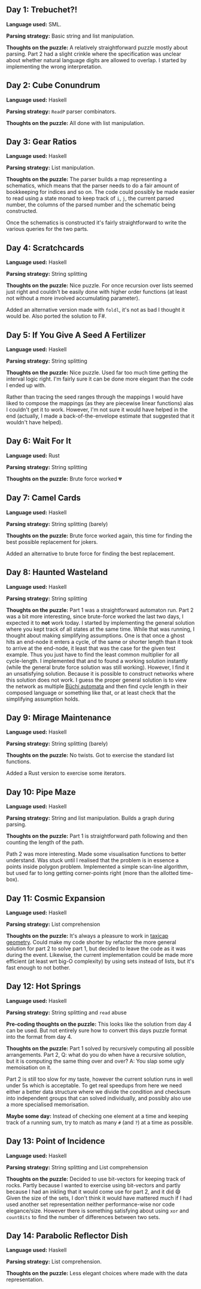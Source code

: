 Day 1: Trebuchet?!
------------------

**Language used:** SML.

**Parsing strategy:** Basic string and list manipulation.

**Thoughts on the puzzle:** A relatively straightforward puzzle mostly
about parsing. Part 2 had a slight crinkle where the specification was
unclear about whether natural language digits are allowed to
overlap. I started by implementing the wrong interpretation.

Day 2: Cube Conundrum
---------------------

**Language used:** Haskell

**Parsing strategy:** `ReadP` parser combinators.

**Thoughts on the puzzle:** All done with list manipulation.


Day 3: Gear Ratios
------------------

**Language used:** Haskell

**Parsing strategy:** List manipulation.

**Thoughts on the puzzle:** The parser builds a map representing a
schematics, which means that the parser needs to do a fair amount of
bookkeeping for indices and so on. The code could possibly be made
easier to read using a state monad to keep track of `i`, `j`, the
current parsed number, the columns of the parsed number and the
schematic being constructed.

Once the schematics is constructed it's fairly straightforward to write
the various queries for the two parts.


Day 4: Scratchcards
-------------------

**Language used:** Haskell

**Parsing strategy:** String splitting

**Thoughts on the puzzle:** Nice puzzle. For once recursion over
lists seemed just right and couldn't be easily done with higher order
functions (at least not without a more involved accumulating
parameter).

Added an alternative version made with `foldl`, it's not as bad I
thought it would be. Also ported the solution to F#.


Day 5: If You Give A Seed A Fertilizer
--------------------------------------

**Language used:** Haskell

**Parsing strategy:** String splitting

**Thoughts on the puzzle:** Nice puzzle. Used far too much time
getting the interval logic right. I'm fairly sure it can be done more
elegant than the code I ended up with.

Rather than tracing the seed ranges through the mappings I would have
liked to compose the mappings (as they are piecewise linear functions)
alas I couldn't get it to work. However, I'm not sure it would have
helped in the end (actually, I made a back-of-the-envelope estimate
that suggested that it wouldn't have helped).


Day 6: Wait For It
------------------

**Language used:** Rust

**Parsing strategy:** String splitting

**Thoughts on the puzzle:** Brute force worked :broken_heart:


Day 7: Camel Cards
------------------

**Language used:** Haskell

**Parsing strategy:** String splitting (barely)

**Thoughts on the puzzle:** Brute force worked again, this time for
finding the best possible replacement for jokers.

Added an alternative to brute force for finding the best replacement.


Day 8: Haunted Wasteland
------------------------

**Language used:** Haskell

**Parsing strategy:** String splitting

**Thoughts on the puzzle:** Part 1 was a straightforward automaton
run. Part 2 was a bit more interesting, since brute-force worked the
last two days, I expected it to **not** work today. I started by
implementing the general solution where you kept track of all states
at the same time. While that was running, I thought about making
simplifying assumptions. One is that once a ghost hits an end-node it
enters a cycle, of the same or shorter length than it took to arrive
at the end-node, it least that was the case for the given test
example. Thus you just have to find the least common multiplier for
all cycle-length. I implemented that and to found a working solution
instantly (while the general brute force solution was still
working). However, I find it an unsatisfying solution. Because it is
possible to construct networks where this solution does not work. I
guess the proper general solution is to view the network as multiple
[Büchi automata](https://en.wikipedia.org/wiki/B%C3%BCchi_automaton)
and then find cycle length in their composed language or something
like that, or at least check that the simplifying assumption holds.


Day 9: Mirage Maintenance
-------------------------

**Language used:** Haskell

**Parsing strategy:** String splitting (barely)

**Thoughts on the puzzle:** No twists. Got to exercise the standard
list functions.

Added a Rust version to exercise some iterators.


Day 10: Pipe Maze
-----------------

**Language used:** Haskell

**Parsing strategy:** String and list manipulation. Builds a graph
during parsing.

**Thoughts on the puzzle:** Part 1 is straightforward path following
and then counting the length of the path.

Path 2 was more interesting. Made some visualisation functions to
better understand. Was stuck until I realised that the problem is in
essence a points inside polygon problem. Implemented a simple scan-line
algorithm, but used far to long getting corner-points right (more than
the allotted time-box).


Day 11: Cosmic Expansion
------------------------

**Language used:** Haskell

**Parsing strategy:** List comprehension

**Thoughts on the puzzle:** It's always a pleasure to work in [taxicap
geometry](https://en.wikipedia.org/wiki/Taxicab_geometry). Could make
my code shorter by refactor the more general solution for part 2 to
solve part 1, but decided to leave the code as it was during the
event. Likewise, the current implementation could be made more
efficient (at least wrt big-O complexity) by using sets instead of
lists, but it's fast enough to not bother.


Day 12: Hot Springs
-------------------

**Language used:** Haskell

**Parsing strategy:** String splitting and `read` abuse

**Pre-coding thoughts on the puzzle:** This looks like the solution
from day 4 can be used. But not entirely sure how to convert this days
puzzle format into the format from day 4.

**Thoughts on the puzzle:** Part 1 solved by recursively computing all
possible arrangements. Part 2, Q: what do you do when have a recursive
solution, but it is computing the same thing over and over? A: You
slap some ugly memoisation on it.

Part 2 is still too slow for my taste, however the current solution
runs in well under 5s which is acceptable. To get real speedups from
here we need either a better data structure where we divide the
condition and checksum into independent groups that can solved
individually, and possibly also use a more specialised memorisation.

**Maybe some day:** Instead of checking one element at a time and
keeping track of a running sum, try to match as many `#` (and `?`) at
a time as possible.


Day 13: Point of Incidence
--------------------------

**Language used:** Haskell

**Parsing strategy:** String splitting and List comprehension

**Thoughts on the puzzle:** Decided to use bit-vectors for keeping
track of rocks. Partly because I wanted to exercise using bit-vectors
and partly because I had an inkling that it would come use for part 2,
and it did :smile: Given the size of the sets, I don't think it would
have mattered much if I had used another set representation neither
performance-wise nor code elegance/size. However there is something
satisfying about using `xor` and `countBits` to find the number of
differences between two sets.


Day 14: Parabolic Reflector Dish
--------------------------------

**Language used:** Haskell

**Parsing strategy:** List comprehension.

**Thoughts on the puzzle:** Less elegant choices where made with the
data representation.
